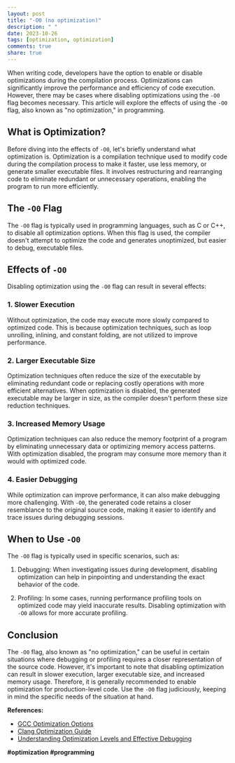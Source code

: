 ```yaml
---
layout: post
title: "-O0 (no optimization)"
description: " "
date: 2023-10-26
tags: [optimization, optimization]
comments: true
share: true
---
```


When writing code, developers have the option to enable or disable optimizations during the compilation process. Optimizations can significantly improve the performance and efficiency of code execution. However, there may be cases where disabling optimizations using the `-O0` flag becomes necessary. This article will explore the effects of using the `-O0` flag, also known as "no optimization," in programming.

## What is Optimization?

Before diving into the effects of `-O0`, let's briefly understand what optimization is. Optimization is a compilation technique used to modify code during the compilation process to make it faster, use less memory, or generate smaller executable files. It involves restructuring and rearranging code to eliminate redundant or unnecessary operations, enabling the program to run more efficiently.

## The `-O0` Flag

The `-O0` flag is typically used in programming languages, such as C or C++, to disable all optimization options. When this flag is used, the compiler doesn't attempt to optimize the code and generates unoptimized, but easier to debug, executable files.

## Effects of `-O0`

Disabling optimization using the `-O0` flag can result in several effects:

### 1. Slower Execution

Without optimization, the code may execute more slowly compared to optimized code. This is because optimization techniques, such as loop unrolling, inlining, and constant folding, are not utilized to improve performance.

### 2. Larger Executable Size

Optimization techniques often reduce the size of the executable by eliminating redundant code or replacing costly operations with more efficient alternatives. When optimization is disabled, the generated executable may be larger in size, as the compiler doesn't perform these size reduction techniques.

### 3. Increased Memory Usage

Optimization techniques can also reduce the memory footprint of a program by eliminating unnecessary data or optimizing memory access patterns. With optimization disabled, the program may consume more memory than it would with optimized code.

### 4. Easier Debugging

While optimization can improve performance, it can also make debugging more challenging. With `-O0`, the generated code retains a closer resemblance to the original source code, making it easier to identify and trace issues during debugging sessions.

## When to Use `-O0`

The `-O0` flag is typically used in specific scenarios, such as:

1. Debugging: When investigating issues during development, disabling optimization can help in pinpointing and understanding the exact behavior of the code.

2. Profiling: In some cases, running performance profiling tools on optimized code may yield inaccurate results. Disabling optimization with `-O0` allows for more accurate profiling.

## Conclusion

The `-O0` flag, also known as "no optimization," can be useful in certain situations where debugging or profiling requires a closer representation of the source code. However, it's important to note that disabling optimization can result in slower execution, larger executable size, and increased memory usage. Therefore, it is generally recommended to enable optimization for production-level code. Use the `-O0` flag judiciously, keeping in mind the specific needs of the situation at hand.

**References:**
- [GCC Optimization Options](https://gcc.gnu.org/onlinedocs/gcc/Optimize-Options.html) 
- [Clang Optimization Guide](https://clang.llvm.org/docs/CommandGuide/clang.html#optimization-flags) 
- [Understanding Optimization Levels and Effective Debugging](https://medium.com/visual-studio-code/understanding-optimization-levels-and-effective-debugging-94e71d4a6f3)

**#optimization #programming**